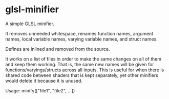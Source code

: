 glsl-minifier
==================

A simple GLSL minifier.

It removes unneeded whitespace, renames function names, argument names, local variable names, varying variable names, and struct names.

Defines are inlined and removed from the source.

It works on a list of files in order to make the same changes on all of them and keep them working.
That is, the same new names will be given for functions/varyings/structs across all inputs.
This is useful for when there is shared code between shaders that is kept separately, yet other minifiers would delete it because it is unused.

Usage:
  minify(["file1", "file2", ...])
